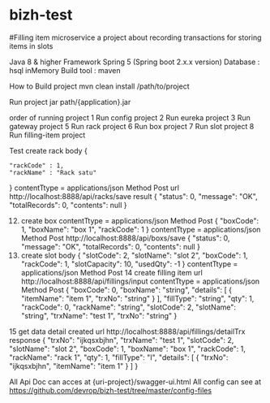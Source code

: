 # bizh-test
#Filling item microservice 
a project about recording transactions for storing items in slots


Java 8 & higher
Framework Spring 5 (Spring boot 2.x.x version)
Database : hsql inMemory
Build tool : maven

How to Build project
mvn clean install /path/to/project

Run project 
jar path/{application}.jar


order of running project
1 Run config project
2 Run eureka project
3 Run gateway project
5 Run rack project
6 Run box project
7 Run slot project
8 Run filling-item project

Test
create rack
body 
{
	
	"rackCode" : 1,
	"rackName" : "Rack satu"
}
contentTtype = applications/json
Method Post 
url http://localhost:8888/api/racks/save
result 
{
    "status": 0,
    "message": "OK",
    "totalRecords": 0,
    "contents": null
}

12. create box
contentTtype = applications/json
Method Post 
{
  "boxCode": 1,
  "boxName": "box 1",
  "rackCode": 1
}
contentTtype = applications/json
Method Post 
http://localhost:8888/api/boxs/save
{
    "status": 0,
    "message": "OK",
    "totalRecords": 0,
    "contents": null
}
13. create slot
body
{
  "slotCode": 2,
  "slotName": "slot 2",
  "boxCode": 1,
  "rackCode": 1,
  "slotCapacity": 10,
  "usedQty": -1
}
contentTtype = applications/json
Method Post 
14 create filling item
url http://localhost:8888/api/fillings/input
contentTtype = applications/json
Method Post 
{
  "boxCode": 0,
  "boxName": "string",
  "details": [
    {
      "itemName": "item 1",
      "trxNo": "string"
    }
  ],
  "fillType": "string",
  "qty": 1,
  "rackCode": 0,
  "rackName": "string",
  "slotCode": 2,
  "slotName": "string",
  "trxName": "test 1",
  "trxNo": "string"
}

15 get data detail created
url http://localhost:8888/api/fillings/detailTrx
response
{
  "trxNo": "ijkqsxbjhn",
  "trxName": "test 1",
  "slotCode": 2,
  "slotName": "slot 2",
  "boxCode": 1,
  "boxName": "box 1",
  "rackCode": 1,
  "rackName": "rack 1",
  "qty": 1,
  "fillType": "I",
  "details": [
    {
      "trxNo": "ijkqsxbjhn",
      "itemName": "item 1"
    }
  ]
}

All Api Doc can acces at {uri-project}/swagger-ui.html
All config can see at https://github.com/devrop/bizh-test/tree/master/config-files